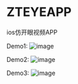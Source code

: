 # ZTEYEAPP
ios仿开眼视频APP

Demo1:
![image](https://github.com/taozhou321/ZTEYEAPP/blob/master/Demo/eyeAPP_1.2019-01-24%2010_12_37.gif)

Demo2:
![image](https://github.com/taozhou321/ZTEYEAPP/blob/master/Demo/eyeAPP_1.2019-01-24%2010_12_37.gif)

Demo3:
![image](https://github.com/taozhou321/ZTEYEAPP/blob/master/Demo/eyeAPP_1.2019-01-24%2010_12_37.gif)

